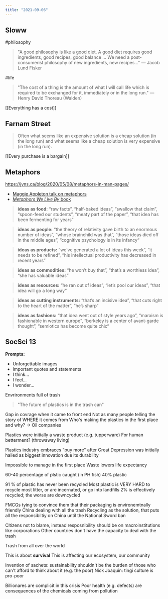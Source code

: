 ```yaml
---
title: "2021-09-06"
---
```

## Sloww
#philosophy 
> "A good philosophy is like a good diet. A good diet requires good ingredients, good recipes, good balance ... We need a post-consumerist philosophy of new ingredients, new recipes..." — Jacob Lund Fisker

#life 
> "The cost of a thing is the amount of what I will call life which is required to be exchanged for it, immediately or in the long run." — Henry David Thoreau (Walden)

[[Everything has a cost]]

## Farnam Street

> Often what seems like an expensive solution is a cheap solution (in the long run) and what seems like a cheap solution is very expensive (in the long run).

[[Every purchase is a bargain]]

## Metaphors
https://jvns.ca/blog/2020/05/08/metaphors-in-man-pages/

+ [Maggie Appleton talk on metaphors](https://www.youtube.com/watch?v=K8MF3aDg-bM&feature=youtu.be&t=14991)
+ [*Metaphors We Live By* book](https://www.goodreads.com/book/show/34459.Metaphors_We_Live_By)

> **ideas as food:** “raw facts”, “half-baked ideas”, “swallow that claim”, “spoon-feed our students”, “meaty part of the paper”, “that idea has been fermenting for years”

> **ideas as people:** “the theory of relativity gave birth to an enormous number of ideas”, “whose brainchild was that”, “those ideas died off in the middle ages”, “cognitive psychology is in its infancy“

> **ideas as products:** “we’ve generated a lot of ideas this week”, “it needs to be refined”, “his intellectual productivity has decreased in recent years”

> **ideas as commodities:** “he won’t buy that”, “that’s a worthless idea”, “she has valuable ideas”

> **ideas as resources:** “he ran out of ideas”, “let’s pool our ideas”, “that idea will go a long way“

> **ideas as cutting instruments:** “that’s an incisive idea”, “that cuts right to the heart of the matter”, “he’s sharp“

> **ideas as fashions:** “that idea went out of style years ago”, “marxism is fashionable in western europe”, “berkeley is a center of avant-garde thought”, “semiotics has become quite chic“

## SocSci 13
**Prompts:**
+ Unforgettable images 
+ Important quotes and statements 
+ I think... 
+ I feel... 
+ I wonder...

Envrironments full of trash

> "The future of plastics is in the trash can"

Gap in covrage when it came to front end
Not as many people telling the story of WHERE it comes from
Who's making the plastics in the first place and why? -> Oil companies

Plastics were initially a waste product (e.g. tupperware)
For human betterment? (throwaway living)

Plastics industry embraces "buy more" after Great Depression
was initially hailed as biggest innovation due its durability

Impossible to manage in the first place
Waste lowers life expectancy

60-40 percentage of plstic caught (in PH fish)
40% plastic

91 % of plastic has never been recycled
Most plastic is VERY HARD to recycle
most litter, or are incernated, or go into landfills
2% is effectively recycled; the worse are downcycled

FMCGs tying to convince them that their packaging is environemtnally friendly
China dealing with all the trash
Recycling as the solution, that puts all the responsibiltiy on China
until the National Sword ban

Citizens not to blame, instead resposnibility should be on macroinstitutions like corporations
Other countries don't have the capacity to deal with the trash

Trash from all over the world

This is about **survival**
This is affecting our ecosystem, our community

Invention of sachets: sustainability shouldn't be the burden of those who can't afford to think about it (e.g. the poor)
Nick Joaquin: tingi culture is pro-poor

Billionares are complicit in this crisis
Poor health (e.g. defects) are consequences of the chemicals coming from pollution